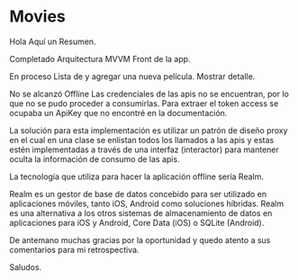# Movies
Hola Aquí un Resumen. 

Completado
Arquitectura MVVM
Front de la app.

En proceso
Lista de y agregar una nueva película.
Mostrar detalle. 

No se alcanzó 
Offline
Las credenciales de las apis no se encuentran, por lo que no se pudo proceder a consumirlas. Para extraer el token access se ocupaba un ApiKey que no encontré en la documentación. 

La solución para esta implementación es utilizar un patrón de diseño proxy en el cual en una clase se enlistan todos los llamados a las apis y estas estén implementadas a través de una interfaz (interactor) para mantener oculta la información de consumo de las apis.

La tecnología que utiliza para hacer la aplicación offline sería Realm.

Realm es un gestor de base de datos concebido para ser utilizado en aplicaciones móviles, tanto iOS, Android como soluciones híbridas. Realm es una alternativa a los otros sistemas de almacenamiento de datos en aplicaciones para iOS y Android, Core Data (iOS) o SQLite (Android).

De antemano muchas gracias por la oportunidad y quedo atento a sus comentarios para mi retrospectiva.

Saludos.


